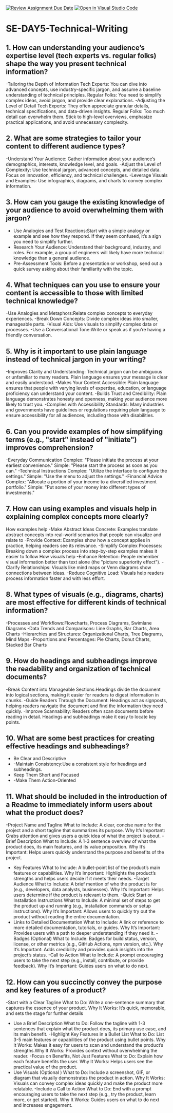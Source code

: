 [![Review Assignment Due Date](https://classroom.github.com/assets/deadline-readme-button-22041afd0340ce965d47ae6ef1cefeee28c7c493a6346c4f15d667ab976d596c.svg)](https://classroom.github.com/a/zsAR-pyY)
[![Open in Visual Studio Code](https://classroom.github.com/assets/open-in-vscode-2e0aaae1b6195c2367325f4f02e2d04e9abb55f0b24a779b69b11b9e10269abc.svg)](https://classroom.github.com/online_ide?assignment_repo_id=18483172&assignment_repo_type=AssignmentRepo)
# SE-DAY5-Technical-Writing
## 1. How can understanding your audience’s expertise level (tech experts vs. regular folks) shape the way you present technical information?
-Tailoring the Depth of Information
Tech Experts: You can dive into advanced concepts, use industry-specific jargon, and assume a baseline understanding of technical principles. 
Regular Folks: You need to simplify complex ideas, avoid jargon, and provide clear explanations. 
-Adjusting the Level of Detail
Tech Experts: They often appreciate granular details, technical specifications, and data-driven insights. 
Regular Folks: Too much detail can overwhelm them. Stick to high-level overviews, emphasize practical applications, and avoid unnecessary complexity.

## 2. What are some strategies to tailor your content to different audience types?
-Understand Your Audience: Gather information about your audience’s demographics, interests, knowledge level, and goals.
-Adjust the Level of Complexity: Use technical jargon, advanced concepts, and detailed data. Focus on innovation, efficiency, and technical challenges.
-Leverage Visuals and Examples: Use infographics, diagrams, and charts to convey complex information.
## 3. How can you gauge the existing knowledge of your audience to avoid overwhelming them with jargon?
- Use Analogies and Test Reactions:Start with a simple analogy or example and see how they respond. If they seem confused, it’s a sign you need to simplify further.
- Research Your Audience: Understand their background, industry, and roles. For example, a group of engineers will likely have more technical knowledge than a general audience.
- Pre-Assessment Tools: Before a presentation or workshop, send out a quick survey asking about their familiarity with the topic.
## 4. What techniques can you use to ensure your content is accessible to those with limited technical knowledge?
-Use Analogies and Metaphors:Relate complex concepts to everyday experiences. 
-Break Down Concepts: Divide complex ideas into smaller, manageable parts.
-Visual Aids: Use visuals to simplify complex data or processes.
-Use a Conversational Tone:Write or speak as if you’re having a friendly conversation. 
## 5. Why is it important to use plain language instead of technical jargon in your writing?
-Improves Clarity and Understanding: Technical jargon can be ambiguous or unfamiliar to many readers. Plain language ensures your message is clear and easily understood.
-Makes Your Content Accessible: Plain language ensures that people with varying levels of expertise, education, or language proficiency can understand your content.
-Builds Trust and Credibility: Plain language demonstrates honesty and openness, making your audience more likely to trust you.
-Complies with Accessibility Standards: Many industries and governments have guidelines or regulations requiring plain language to ensure accessibility for all audiences, including those with disabilities.
## 6. Can you provide examples of how simplifying terms (e.g., "start" instead of "initiate") improves comprehension?
-Everyday Communication
Complex: "Please initiate the process at your earliest convenience."
Simple: "Please start the process as soon as you can."
-Technical Instructions
Complex: "Utilize the interface to configure the settings."
Simple: "Use the menu to adjust the settings."
-Financial Advice
Complex: "Allocate a portion of your income to a diversified investment portfolio."
Simple: "Put some of your money into different types of investments."
## 7. How can using examples and visuals help in explaining complex concepts more clearly?
How examples help
-Make Abstract Ideas Concrete: Examples translate abstract concepts into real-world scenarios that people can visualize and relate to
-Provide Context: Examples show how a concept applies in practice, helping readers see its relevance.
-Simplify Complex Processes: Breaking down a complex process into step-by-step examples makes it easier to follow
How visuals help
-Enhance Retention: People remember visual information better than text alone (the "picture superiority effect").
-Clarify Relationships: Visuals like mind maps or Venn diagrams show connections between ideas.
-Reduce Cognitive Load: Visuals help readers process information faster and with less effort.
## 8. What types of visuals (e.g., diagrams, charts) are most effective for different kinds of technical information?
-Processes and Workflows:Flowcharts, Process Diagrams, Swimlane Diagrams
-Data Trends and Comparisons: Line Graphs, Bar Charts, Area Charts
-Hierarchies and Structures: Organizational Charts, Tree Diagrams, Mind Maps
-Proportions and Percentages: Pie Charts, Donut Charts, Stacked Bar Charts
## 9. How do headings and subheadings improve the readability and organization of technical documents?
-Break Content into Manageable Sections:Headings divide the document into logical sections, making it easier for readers to digest information in chunks.
-Guide Readers Through the Document: Headings act as signposts, helping readers navigate the document and find the information they need quickly.
-Improve Scannability: Readers often scan documents before reading in detail. Headings and subheadings make it easy to locate key points.
## 10. What are some best practices for creating effective headings and subheadings?
- Be Clear and Descriptive
- -Maintain Consistency:Use a consistent style for headings and subheadings.
- Keep Them Short and Focused
- -Make Them Action-Oriented
## 11. What should be included in the introduction of a Readme to immediately inform users about what the product does?
-Project Name and Tagline
What to Include: A clear, concise name for the project and a short tagline that summarizes its purpose.
Why It’s Important: Grabs attention and gives users a quick idea of what the project is about.
-Brief Description
What to Include: A 1-3 sentence overview of what the product does, its main features, and its value proposition.
Why It’s Important: Helps users quickly understand the purpose and benefits of the project.
- Key Features
What to Include: A bullet-point list of the product’s main features or capabilities.
Why It’s Important: Highlights the product’s strengths and helps users decide if it meets their needs.
-Target Audience
What to Include: A brief mention of who the product is for (e.g., developers, data analysts, businesses).
Why It’s Important: Helps users determine if the product is relevant to them.
-Quick Start or Installation Instructions
What to Include: A minimal set of steps to get the product up and running (e.g., installation commands or setup instructions).
Why It’s Important: Allows users to quickly try out the product without reading the entire documentation.
- Links to Detailed Documentation
What to Include: A link or reference to more detailed documentation, tutorials, or guides.
Why It’s Important: Provides users with a path to deeper understanding if they need it.
-Badges (Optional)
What to Include: Badges for build status, version, license, or other metrics (e.g., GitHub Actions, npm version, etc.).
Why It’s Important: Adds credibility and provides quick insights into the project’s status.
-Call to Action
What to Include: A prompt encouraging users to take the next step (e.g., install, contribute, or provide feedback).
Why It’s Important: Guides users on what to do next.


## 12. How can you succinctly convey the purpose and key features of a product?
-Start with a Clear Tagline
What to Do: Write a one-sentence summary that captures the essence of your product.
Why It Works: It’s quick, memorable, and sets the stage for further details
- Use a Brief Description
What to Do: Follow the tagline with 1-3 sentences that explain what the product does, its primary use case, and its main benefit.
 -Highlight Key Features in a Bullet List
What to Do: List 3-5 main features or capabilities of the product using bullet points.
Why It Works: Makes it easy for users to scan and understand the product’s strengths.Why It Works: Provides context without overwhelming the reader.
-Focus on Benefits, Not Just Features
What to Do: Explain how each feature benefits the user.
Why It Works: Helps users see the practical value of the product.
- Use Visuals (Optional )
What to Do: Include a screenshot, GIF, or diagram that visually demonstrates the product in action.
Why It Works: Visuals can convey complex ideas quickly and make the product more relatable.
-Include a Call to Action
What to Do: End with a prompt encouraging users to take the next step (e.g., try the product, learn more, or get started).
Why It Works: Guides users on what to do next and increases engagement.







